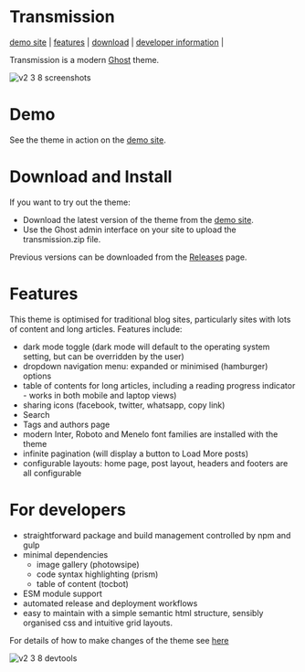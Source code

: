 # Transmission
[demo site](#demo) |
[features](#features) |
[download](#download-and-install) |
[developer information](#for-developers) |

Transmission is a modern [Ghost](https://ghost.org/) theme.

![v2 3 8 screenshots](https://github.com/user-attachments/assets/bfe6691a-bd8e-456e-bced-cb507b24ce9f)

# Demo

See the theme in action on the [demo site](https://demo.transmissionthemes.com).

# Download and Install
If you want to try out the theme:
- Download the latest version of the theme from the [demo site](https://demo.transmissionthemes.com). 
- Use the Ghost admin interface on your site to upload the transmission.zip file.

Previous versions can be downloaded from the [Releases](https://github.com/nickabs/transmission/releases) page.

# Features
This theme is optimised for traditional blog sites, particularly sites with lots of content and long articles. Features include:

- dark mode toggle (dark mode will default to the operating system setting, but can be overridden by the user)
- dropdown navigation menu: expanded or minimised (hamburger) options
- table of contents for long articles, including a reading progress indicator - works in both mobile and laptop views)
- sharing icons (facebook, twitter, whatsapp, copy link)
- Search
- Tags and authors page
- modern Inter, Roboto and Menelo font families are installed with the theme
- infinite pagination (will display a button to Load More posts)
- configurable layouts: home page, post layout, headers and footers are all configurable


# For developers
- straightforward package and build management controlled by npm and gulp
- minimal dependencies
    - image gallery (photowsipe)
    - code syntax highlighting (prism)
    - table of content (tocbot)
- ESM module support
- automated release and deployment workflows
- easy to maintain with a simple semantic html structure, sensibly organised css and intuitive grid layouts.
  
For details of how to make changes of the theme see [here](https://demo.transmissionthemes.com/for-developers/)

![v2 3 8 devtools](https://github.com/user-attachments/assets/0acababf-3071-4afb-986b-66800b258aba)



